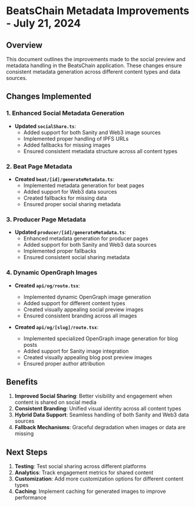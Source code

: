 # BeatsChain Metadata Improvements - July 21, 2024

## Overview

This document outlines the improvements made to the social preview and metadata handling in the BeatsChain application. These changes ensure consistent metadata generation across different content types and data sources.

## Changes Implemented

### 1. Enhanced Social Metadata Generation

- **Updated `socialShare.ts`**:
  - Added support for both Sanity and Web3 image sources
  - Implemented proper handling of IPFS URLs
  - Added fallbacks for missing images
  - Ensured consistent metadata structure across all content types

### 2. Beat Page Metadata

- **Created `beat/[id]/generateMetadata.ts`**:
  - Implemented metadata generation for beat pages
  - Added support for Web3 data sources
  - Created fallbacks for missing data
  - Ensured proper social sharing metadata

### 3. Producer Page Metadata

- **Updated `producer/[id]/generateMetadata.ts`**:
  - Enhanced metadata generation for producer pages
  - Added support for both Sanity and Web3 data sources
  - Implemented proper fallbacks
  - Ensured consistent social sharing metadata

### 4. Dynamic OpenGraph Images

- **Created `api/og/route.tsx`**:
  - Implemented dynamic OpenGraph image generation
  - Added support for different content types
  - Created visually appealing social preview images
  - Ensured consistent branding across all images

- **Created `api/og/[slug]/route.tsx`**:
  - Implemented specialized OpenGraph image generation for blog posts
  - Added support for Sanity image integration
  - Created visually appealing blog post preview images
  - Ensured proper author attribution

## Benefits

1. **Improved Social Sharing**: Better visibility and engagement when content is shared on social media
2. **Consistent Branding**: Unified visual identity across all content types
3. **Hybrid Data Support**: Seamless handling of both Sanity and Web3 data sources
4. **Fallback Mechanisms**: Graceful degradation when images or data are missing

## Next Steps

1. **Testing**: Test social sharing across different platforms
2. **Analytics**: Track engagement metrics for shared content
3. **Customization**: Add more customization options for different content types
4. **Caching**: Implement caching for generated images to improve performance